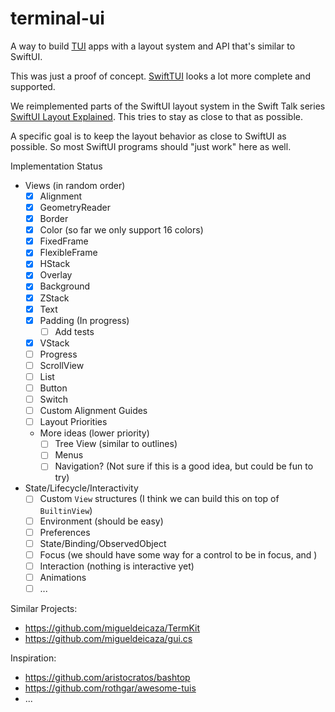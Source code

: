 # terminal-ui

A way to build [TUI](https://en.wikipedia.org/wiki/Text-based_user_interface) apps with a layout system and API that's similar to SwiftUI.

This was just a proof of concept. [SwiftTUI](https://github.com/rensbreur/SwiftTUI) looks a lot more complete and supported.

We reimplemented parts of the SwiftUI layout system in the Swift Talk series [SwiftUI Layout Explained](https://talk.objc.io/collections/swiftui-layout-explained). This tries to stay as close to that as possible.

A specific goal is to keep the layout behavior as close to SwiftUI as possible. So most SwiftUI programs should "just work" here as well.

Implementation Status

- Views (in random order)
  - [x] Alignment
  - [x] GeometryReader
  - [x] Border
  - [x] Color (so far we only support 16 colors)
  - [x] FixedFrame
  - [x] FlexibleFrame
  - [x] HStack
  - [x] Overlay
  - [x] Background
  - [x] ZStack
  - [x] Text
  - [x] Padding (In progress)
    - [ ] Add tests
  - [x] VStack
  - [ ] Progress
  - [ ] ScrollView
  - [ ] List
  - [ ] Button
  - [ ] Switch
  - [ ] Custom Alignment Guides
  - [ ] Layout Priorities  
  - More ideas (lower priority)
    - [ ] Tree View (similar to outlines)
    - [ ] Menus
    - [ ] Navigation? (Not sure if this is a good idea, but could be fun to try)
- State/Lifecycle/Interactivity
  - [ ] Custom `View` structures (I think we can build this on top of `BuiltinView`)
  - [ ] Environment (should be easy)
  - [ ] Preferences
  - [ ] State/Binding/ObservedObject
  - [ ] Focus (we should have some way for a control to be in focus, and )
  - [ ] Interaction (nothing is interactive yet)
  - [ ] Animations
  - [ ] ...

Similar Projects:

- https://github.com/migueldeicaza/TermKit
- https://github.com/migueldeicaza/gui.cs

Inspiration:

- https://github.com/aristocratos/bashtop
- https://github.com/rothgar/awesome-tuis
- ...
